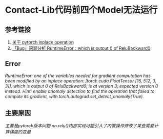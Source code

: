 # Contact-Lib代码前四个Model无法运行

## 参考链接

1. [关于 pytorch inplace operation](https://zhuanlan.zhihu.com/p/38475183)
2. [「Bug」问题分析 RuntimeError：which is output 0 of ReluBackward0](https://blog.csdn.net/ViatorSun/article/details/125149874)

## Error
*RuntimeError: one of the variables needed for gradient computation has been modified by an inplace operation: [torch.cuda.FloatTensor [16, 512, 3, 3]], which is output 0 of ReluBackward0, is at version 3; expected version 0 instead. Hint: enable anomaly detection to find the operation that failed to compute its gradient, with torch.autograd.set_detect_anomaly(True).*

## 主要原因

*主要是pytorch版本问题 nn.relu()内部实现可能引入了内置操作修改了某些需要计算梯度的变量*







​	